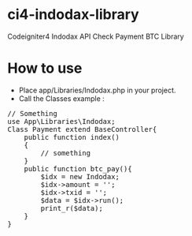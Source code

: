 # ci4-indodax-library
Codeigniter4 Indodax API Check Payment BTC Library

# How to use
- Place app/Libraries/Indodax.php in your project.
- Call the Classes example :
<pre>
// Something
use App\Libraries\Indodax;
Class Payment extend BaseController{
	public function index()
	{
		// something
	}
	public function btc_pay(){
		$idx = new Indodax;
		$idx->amount = '';
		$idx->txid = '';
		$data = $idx->run();
		print_r($data);
	}
}
</pre>
